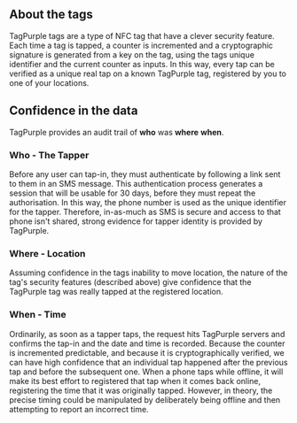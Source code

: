 ## About the tags
TagPurple tags are a type of NFC tag that have a clever security feature.
Each time a tag is tapped, a counter is incremented and a cryptographic signature is generated from a key on the tag, using the tags unique identifier and the current counter as inputs.
In this way, every tap can be verified as a unique real tap on a known TagPurple tag, registered by you to one of your locations.

## Confidence in the data
TagPurple provides an audit trail of **who** was **where** **when**.
### Who - The Tapper
Before any user can tap-in, they must authenticate by following a link sent to them in an SMS message. This authentication process generates a session that will be usable for 30 days, before they must repeat the authorisation. In this way, the phone number is used as the unique identifier for the tapper.
Therefore, in-as-much as SMS is secure and access to that phone isn't shared, strong evidence for tapper identity is provided by TagPurple.
### Where - Location
Assuming confidence in the tags inability to move location, the nature of the tag's security features (described above) give confidence that the TagPurple tag was really tapped at the registered location.
### When - Time
Ordinarily, as soon as a tapper taps, the request hits TagPurple servers and confirms the tap-in and the date and time is recorded. Because the counter is incremented predictable, and because it is cryptographically verified, we can have high confidence that an individual tap happened after the previous tap and before the subsequent one.
When a phone taps while offline, it will make its best effort to registered that tap when it comes back online, registering the time that it was originally tapped.
However, in theory, the precise timing could be manipulated by deliberately being offline and then attempting to report an incorrect time.
<!--stackedit_data:
eyJoaXN0b3J5IjpbMjA1MTQ2NjM3Ml19
-->